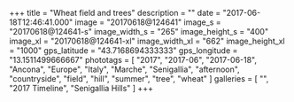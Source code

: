 +++
title = "Wheat field and trees"
description = ""
date = "2017-06-18T12:46:41.000"
image = "20170618@124641"
image_s = "20170618@124641-s"
image_width_s = "265"
image_height_s = "400"
image_xl = "20170618@124641-xl"
image_width_xl = "662"
image_height_xl = "1000"
gps_latitude = "43.7168694333333"
gps_longitude = "13.1511499666667"
phototags = [ "2017", "2017-06", "2017-06-18", "Ancona", "Europe", "Italy", "Marche", "Senigallia", "afternoon", "countryside", "field", "hill", "summer", "tree", "wheat" ]
galleries = [ "", "2017 Timeline", "Senigallia Hills" ]
+++
